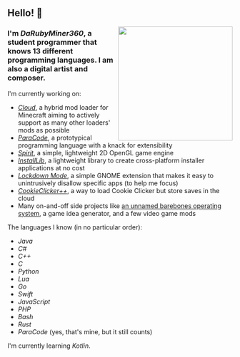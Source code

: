 ## Hello! 👋

<div align="left">
  <a href="https://rubydevs.ml/" target="_blank">
    <img
      width="256"
      align="right"
      src="https://github.com/DaRubyMiner360/DaRubyMiner360/blob/main/devcard.svg"
    />
  </a>
</div>

### I'm *DaRubyMiner360*, a student programmer that knows 13 different programming languages. I am also a digital artist and composer.

I'm currently working on:
- *[Cloud](https://github.com/CloudLoaderMC/CloudLoader)*, a hybrid mod loader for Minecraft aiming to actively support as many other loaders' mods as possible
- *[ParaCode](https://github.com/ParaCodeLang/ParaCode)*, a prototypical programming language with a knack for extensibility
- *[Spirit](https://gitlab.com/DaRubyMiner360/SpiritEngine)*, a simple, lightweight 2D OpenGL game engine
- *[InstallLib](https://github.com/DaRubyMiner360/InstallLib)*, a lightweight library to create cross-platform installer applications at no cost
- *[Lockdown Mode](https://github.com/DaRubyMiner360/GNOME-LockdownMode)*, a simple GNOME extension that makes it easy to unintrusively disallow specific apps (to help me focus)
- *[CookieClicker++](https://github.com/DaRubyMiner360/CookieClickerPlusPlus)*, a way to load Cookie Clicker but store saves in the cloud
- Many on-and-off side projects like [an unnamed barebones operating system](https://github.com/DaRubyMiner360/NewOS), a game idea generator, and a few video game mods

The languages I know (in no particular order):
- *Java*
- *C#*
- *C++*
- *C*
- *Python*
- *Lua*
- *Go*
- *Swift*
- *JavaScript*
- *PHP*
- *Bash*
- *Rust*
- *ParaCode* (yes, that's mine, but it still counts)

I'm currently learning *Kotlin*.
